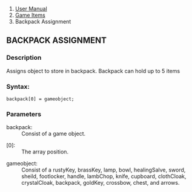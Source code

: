 <ol class="breadcrumb">
  <li><a href="#/docs/contents">User Manual</a></li>
  <li><a href="#/docs/game">Game Items</a></li>
  <li class="active">Backpack Assignment</li>
</ol>

## BACKPACK ASSIGNMENT

### Description

Assigns object to store in backpack. Backpack can hold up to 5 items

### Syntax:

    backpack[0] = gameobject;  

### Parameters

<dl>
  <dt>backpack:</dt>
  <dd>Consist of a game object.</dd>
</dl>

<dl>
  <dt>[0]:</dt>
  <dd>The array position.</dd>
</dl>

<dl>
  <dt>gameobject:</dt>
  <dd>Consist of a rustyKey, brassKey, lamp, bowl, healingSalve, sword, sheild, footlocker, handle, lambChop, knife, cupboard, clothCloak, crystalCloak, backpack, goldKey, crossbow, chest, and arrows.</dd>
</dl>

